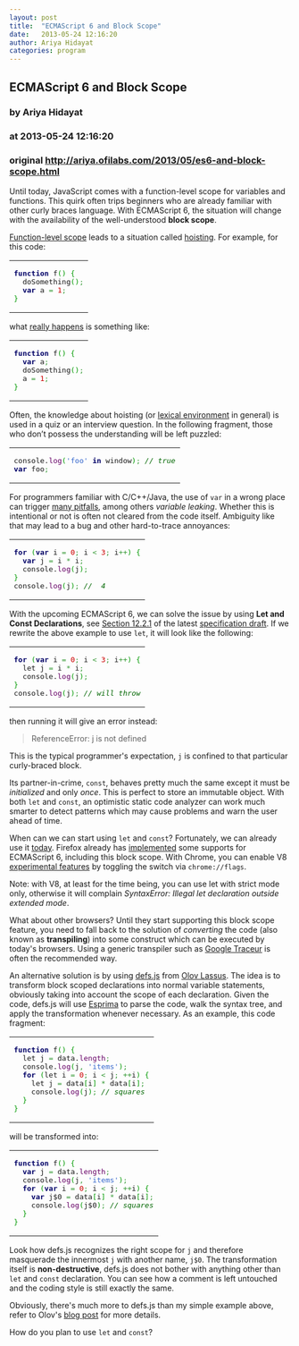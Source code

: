 ```yaml
---
layout: post
title:  "ECMAScript 6 and Block Scope"
date:   2013-05-24 12:16:20
author: Ariya Hidayat
categories: program
---
```


## ECMAScript 6 and Block Scope
### by Ariya Hidayat
### at 2013-05-24 12:16:20
### original <http://ariya.ofilabs.com/2013/05/es6-and-block-scope.html>

<p>Until today, JavaScript comes with a function-level scope for variables and functions. This quirk often trips beginners who are already familiar with other curly braces language. With ECMAScript 6, the situation will change with the availability of the well-understood <strong>block scope</strong>.</p>
<p><a href="http://dailyjs.com/2012/07/23/js101-scope/">Function-level scope</a> leads to a situation called <a href="http://net.tutsplus.com/tutorials/javascript-ajax/quick-tip-javascript-hoisting-explained/">hoisting</a>. For example, for this code:</p>

<div><table><tr><td><pre style="font-family:monospace"><span style="color:#000066;font-weight:bold">function</span> f<span style="color:#009900">(</span><span style="color:#009900">)</span> <span style="color:#009900">{</span>
  doSomething<span style="color:#009900">(</span><span style="color:#009900">)</span><span style="color:#339933">;</span>
  <span style="color:#000066;font-weight:bold">var</span> a <span style="color:#339933">=</span> <span style="color:#cc0000">1</span><span style="color:#339933">;</span>
<span style="color:#009900">}</span></pre></td></tr></table></div>

<p>what <a href="http://www.2ality.com/2013/05/quirk-variable-scope.html">really happens</a> is something like:</p>

<div><table><tr><td><pre style="font-family:monospace"><span style="color:#000066;font-weight:bold">function</span> f<span style="color:#009900">(</span><span style="color:#009900">)</span> <span style="color:#009900">{</span>
  <span style="color:#000066;font-weight:bold">var</span> a<span style="color:#339933">;</span>
  doSomething<span style="color:#009900">(</span><span style="color:#009900">)</span><span style="color:#339933">;</span>
  a <span style="color:#339933">=</span> <span style="color:#cc0000">1</span><span style="color:#339933">;</span>
<span style="color:#009900">}</span></pre></td></tr></table></div>

<p>Often, the knowledge about hoisting (or <a href="http://dmitrysoshnikov.com/ecmascript/es5-chapter-3-2-lexical-environments-ecmascript-implementation">lexical environment</a> in general) is used in a quiz or an interview question. In the following fragment, those who don’t possess the understanding will be left puzzled:</p>

<div><table><tr><td><pre style="font-family:monospace">console.<span style="color:#660066">log</span><span style="color:#009900">(</span><span style="color:#3366cc">'foo'</span> <span style="color:#000066;font-weight:bold">in</span> window<span style="color:#009900">)</span><span style="color:#339933">;</span> <span style="color:#006600;font-style:italic">// true</span>
<span style="color:#000066;font-weight:bold">var</span> foo<span style="color:#339933">;</span></pre></td></tr></table></div>

<p>For programmers familiar with C/C++/Java, the use of <code>var</code> in a wrong place can trigger <a href="http://www.2ality.com/2011/02/javascript-variable-scoping-and-its.html">many pitfalls</a>, among others <em>variable leaking</em>. Whether this is intentional or not is often not cleared from the code itself. Ambiguity like that may lead to a bug and other hard-to-trace annoyances:</p>

<div><table><tr><td><pre style="font-family:monospace"><span style="color:#000066;font-weight:bold">for</span> <span style="color:#009900">(</span><span style="color:#000066;font-weight:bold">var</span> i <span style="color:#339933">=</span> <span style="color:#cc0000">0</span><span style="color:#339933">;</span> i <span style="color:#339933">&lt;</span> <span style="color:#cc0000">3</span><span style="color:#339933">;</span> i<span style="color:#339933">++</span><span style="color:#009900">)</span> <span style="color:#009900">{</span>
  <span style="color:#000066;font-weight:bold">var</span> j <span style="color:#339933">=</span> i <span style="color:#339933">*</span> i<span style="color:#339933">;</span>
  console.<span style="color:#660066">log</span><span style="color:#009900">(</span>j<span style="color:#009900">)</span><span style="color:#339933">;</span>
<span style="color:#009900">}</span>
console.<span style="color:#660066">log</span><span style="color:#009900">(</span>j<span style="color:#009900">)</span><span style="color:#339933">;</span> <span style="color:#006600;font-style:italic">//  4</span></pre></td></tr></table></div>

<p>With the upcoming ECMAScript 6, we can solve the issue by using <strong>Let and Const Declarations</strong>, see <a href="http://teramako.github.io/ECMAScript/ecma6th_syntax.html#12.2.1">Section 12.2.1</a> of the latest <a href="http://wiki.ecmascript.org/doku.php?id=harmony:specification_drafts">specification draft</a>. If we rewrite the above example to use <code>let</code>, it will look like the following:</p>


<div><table><tr><td><pre style="font-family:monospace"><span style="color:#000066;font-weight:bold">for</span> <span style="color:#009900">(</span><span style="color:#000066;font-weight:bold">var</span> i <span style="color:#339933">=</span> <span style="color:#cc0000">0</span><span style="color:#339933">;</span> i <span style="color:#339933">&lt;</span> <span style="color:#cc0000">3</span><span style="color:#339933">;</span> i<span style="color:#339933">++</span><span style="color:#009900">)</span> <span style="color:#009900">{</span>
  let j <span style="color:#339933">=</span> i <span style="color:#339933">*</span> i<span style="color:#339933">;</span>
  console.<span style="color:#660066">log</span><span style="color:#009900">(</span>j<span style="color:#009900">)</span><span style="color:#339933">;</span>
<span style="color:#009900">}</span>
console.<span style="color:#660066">log</span><span style="color:#009900">(</span>j<span style="color:#009900">)</span><span style="color:#339933">;</span> <span style="color:#006600;font-style:italic">// will throw</span></pre></td></tr></table></div>

<p>then running it will give an error instead:</p>
<blockquote><p>ReferenceError: j is not defined</p></blockquote>
<p>This is the typical programmer's expectation, <code>j</code> is confined to that particular curly-braced block.</p>
<p>Its partner-in-crime, <code>const</code>, behaves pretty much the same except it must be <em>initialized</em> and only <em>once</em>. This is perfect to store an immutable object. With both <code>let</code> and <code>const</code>, an optimistic static code analyzer can work much smarter to detect patterns which may cause problems and warn the user ahead of time.</p>
<p>When can we can start using <code>let</code> and <code>const</code>? Fortunately, we can already use it <a href="http://net.tutsplus.com/articles/news/ecmascript-6-today/">today</a>. Firefox already has <a href="https://developer.mozilla.org/en-US/docs/JavaScript/ECMAScript_6_support_in_Mozilla">implemented</a> some supports for ECMAScript 6, including this block scope. With Chrome, you can enable V8 <a href="http://erik.eae.net/archives/2011/12/29/00.00.29/">experimental features</a> by toggling the switch via <code>chrome://flags</code>.</p>
<p>Note: with V8, at least for the time being, you can use let with strict mode only, otherwise it will complain <em>SyntaxError: Illegal let declaration outside extended mode</em>.</p>
<p>What about other browsers? Until they start supporting this block scope feature, you need to fall back to the solution of <em>converting</em> the code (also known as <strong>transpiling</strong>) into some construct which can be executed by today's browsers. Using a generic transpiler such as <a href="https://code.google.com/p/traceur-compiler/">Google Traceur</a> is often the recommended way.</p>
<p>An alternative solution is by using <a href="https://github.com/olov/defs">defs.js</a> from <a href="http://blog.lassus.se">Olov Lassus</a>. The idea is to transform block scoped declarations into normal variable statements, obviously taking into account the scope of each declaration. Given the code, defs.js will use <a href="http://esprima.org">Esprima</a> to parse the code, walk the syntax tree, and apply the transformation whenever necessary. As an example, this code fragment:</p>


<div><table><tr><td><pre style="font-family:monospace"><span style="color:#000066;font-weight:bold">function</span> f<span style="color:#009900">(</span><span style="color:#009900">)</span> <span style="color:#009900">{</span>
  let j <span style="color:#339933">=</span> data.<span style="color:#660066">length</span><span style="color:#339933">;</span>
  console.<span style="color:#660066">log</span><span style="color:#009900">(</span>j<span style="color:#339933">,</span> <span style="color:#3366cc">'items'</span><span style="color:#009900">)</span><span style="color:#339933">;</span>
  <span style="color:#000066;font-weight:bold">for</span> <span style="color:#009900">(</span>let i <span style="color:#339933">=</span> <span style="color:#cc0000">0</span><span style="color:#339933">;</span> i <span style="color:#339933">&lt;</span> j<span style="color:#339933">;</span> <span style="color:#339933">++</span>i<span style="color:#009900">)</span> <span style="color:#009900">{</span>
    let j <span style="color:#339933">=</span> data<span style="color:#009900">[</span>i<span style="color:#009900">]</span> <span style="color:#339933">*</span> data<span style="color:#009900">[</span>i<span style="color:#009900">]</span><span style="color:#339933">;</span>
    console.<span style="color:#660066">log</span><span style="color:#009900">(</span>j<span style="color:#009900">)</span><span style="color:#339933">;</span> <span style="color:#006600;font-style:italic">// squares</span>
  <span style="color:#009900">}</span>
<span style="color:#009900">}</span></pre></td></tr></table></div>

<p>will be transformed into:</p>


<div><table><tr><td><pre style="font-family:monospace"><span style="color:#000066;font-weight:bold">function</span> f<span style="color:#009900">(</span><span style="color:#009900">)</span> <span style="color:#009900">{</span>
  <span style="color:#000066;font-weight:bold">var</span> j <span style="color:#339933">=</span> data.<span style="color:#660066">length</span><span style="color:#339933">;</span>
  console.<span style="color:#660066">log</span><span style="color:#009900">(</span>j<span style="color:#339933">,</span> <span style="color:#3366cc">'items'</span><span style="color:#009900">)</span><span style="color:#339933">;</span>
  <span style="color:#000066;font-weight:bold">for</span> <span style="color:#009900">(</span><span style="color:#000066;font-weight:bold">var</span> i <span style="color:#339933">=</span> <span style="color:#cc0000">0</span><span style="color:#339933">;</span> i <span style="color:#339933">&lt;</span> j<span style="color:#339933">;</span> <span style="color:#339933">++</span>i<span style="color:#009900">)</span> <span style="color:#009900">{</span>
    <span style="color:#000066;font-weight:bold">var</span> j$0 <span style="color:#339933">=</span> data<span style="color:#009900">[</span>i<span style="color:#009900">]</span> <span style="color:#339933">*</span> data<span style="color:#009900">[</span>i<span style="color:#009900">]</span><span style="color:#339933">;</span>
    console.<span style="color:#660066">log</span><span style="color:#009900">(</span>j$0<span style="color:#009900">)</span><span style="color:#339933">;</span> <span style="color:#006600;font-style:italic">// squares</span>
  <span style="color:#009900">}</span>
<span style="color:#009900">}</span></pre></td></tr></table></div>

<p>Look how defs.js recognizes the right scope for <code>j</code> and therefore masquerade the innermost <code>j</code> with another name, <code>j$0</code>. The transformation itself is <strong>non-destructive</strong>, defs.js does not bother with anything other than <code>let</code> and <code>const</code> declaration. You can see how a comment is left untouched and the coding style is still exactly the same.</p>
<p>Obviously, there's much more to defs.js than my simple example above, refer to Olov's <a href="http://blog.lassus.se/2013/05/defsjs.html">blog post</a> for more details.</p>
<p>How do you plan to use <code>let</code> and <code>const</code>?</p>